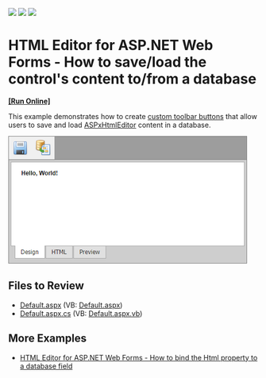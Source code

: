 <!-- default badges list -->
![](https://img.shields.io/endpoint?url=https://codecentral.devexpress.com/api/v1/VersionRange/128545148/13.1.4%2B)
[![](https://img.shields.io/badge/Open_in_DevExpress_Support_Center-FF7200?style=flat-square&logo=DevExpress&logoColor=white)](https://supportcenter.devexpress.com/ticket/details/E2225)
[![](https://img.shields.io/badge/📖_How_to_use_DevExpress_Examples-e9f6fc?style=flat-square)](https://docs.devexpress.com/GeneralInformation/403183)
<!-- default badges end -->

# HTML Editor for ASP.NET Web Forms - How to save/load the control's content to/from a database
<!-- run online -->
**[[Run Online]](https://codecentral.devexpress.com/128545148/)**
<!-- run online end -->

This example demonstrates how to create [custom toolbar buttons](https://docs.devexpress.com/AspNet/4084/components/html-editor/concepts/toolbars/menu-toolbar/menu-toolbar-items/custom-toolbar-items) that allow users to save and load [ASPxHtmlEditor](https://docs.devexpress.com/AspNet/DevExpress.Web.ASPxHtmlEditor.ASPxHtmlEditor) content in a database.

![](html-editor-with-custom-toolbar.png)

## Files to Review

* [Default.aspx](./CS/WebSite/Default.aspx) (VB: [Default.aspx](./VB/WebSite/Default.aspx))
* [Default.aspx.cs](./CS/WebSite/Default.aspx.cs) (VB: [Default.aspx.vb](./VB/WebSite/Default.aspx.vb))

## More Examples

* [HTML Editor for ASP.NET Web Forms - How to bind the Html property to a database field](https://github.com/DevExpress-Examples/asp-net-web-forms-html-editor-bind-html-property-to-database)
